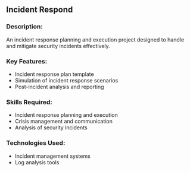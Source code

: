 ## Incident Respond

### Description: 
An incident response planning and execution project designed to handle and mitigate security incidents effectively.

### Key Features:
* Incident response plan template
* Simulation of incident response scenarios
* Post-incident analysis and reporting
  
### Skills Required:
* Incident response planning and execution
* Crisis management and communication
* Analysis of security incidents
  
### Technologies Used:
* Incident management systems
* Log analysis tools
